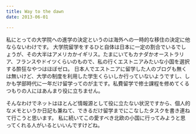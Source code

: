 ```yaml
---
title: Way to the dawn
date: 2013-06-01

---
```




私にとっての大学院への進学の決定というのは海外への一時的な移住の決定に他ならないわけです。
大学院留学をするひと自体は日本に一定の割合でいるでしょうが、その大半はアメリカかイギリス。たまにいてもカナダかオーストラリア、フランスやドイツくらいのもので、私の行くエストニアみたいな小国を選択する酔狂なやつはほぼゼロ。
日本人でエストニアに留学した人のブログも無くは無いけど、大学の制度を利用した学生くらいしか行っていないようですし、しかも学部時代に一年だけ留学ってのが主です。私費留学で修士課程を修めてくるつもりの人にはあんまり役に立ちません。

そんなわけでネットはほとんど情報源として役に立たない状況ですから、個人的なメモというか日記も兼ねて、できるだけ留学までにこなしたタスクを書き連ねて行こうと思います。
私に続いてこの愛すべき北欧の小国に行ってみようと思ってくれる人がいるといいんですけどね。
